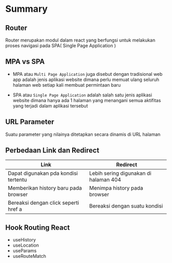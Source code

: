 # Summary

## Router

Router merupakan modul dalam react yang berfungsi untuk melakukan proses navigasi pada SPA( Single Page Application )

## MPA vs SPA

- MPA atau `Multi Page Application` juga disebut dengan tradisional web app adalah jenis aplikasi website dimana perlu memuat ulang seluruh halaman web setiap kali membuat permintaan baru

- SPA atau `Single Page Application` adalah salah satu jenis aplikasi website dimana hanya ada 1 halaman yang menangani semua aktifitas yang terjadi dalam aplikasi tersebut

## URL Parameter

Suatu parameter yang nilainya ditetapkan secara dinamis di URL halaman

## Perbedaan Link dan Redirect

| Link                                 | Redirect                              |
| ------------------------------------ | ------------------------------------- |
| Dapat digunakan pda kondisi tertentu | Lebih sering digunakan di halaman 404 |
| Memberikan history baru pada browser | Menimpa history pada browser          |
| Bereaksi dengan click seperti href a | Bereaksi dengan suatu kondisi         |

## Hook Routing React

- useHistory
- useLocation
- useParams
- useRouteMatch
